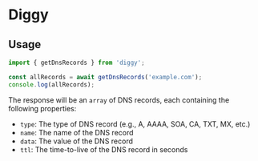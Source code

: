 # Diggy

## Usage

```javascript
import { getDnsRecords } from 'diggy';

const allRecords = await getDnsRecords('example.com');
console.log(allRecords);
```

The response will be an `array` of DNS records, each containing the following properties:

- `type`: The type of DNS record (e.g., A, AAAA, SOA, CA, TXT, MX, etc.)
- `name`: The name of the DNS record
- `data`: The value of the DNS record
- `ttl`: The time-to-live of the DNS record in seconds